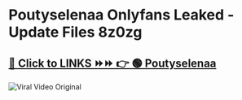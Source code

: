 
 # Poutyselenaa Onlyfans Leaked - Update Files 8z0zg

## <h2><a href="https://clipsfans.com/Poutyselenaa&ref=git">🔗 Click to LINKS ⏩⏩ 👉 🟢 Poutyselenaa </a></h2>

<a href="https://clipsfans.com/Poutyselenaa&ref=git" rel="nofollow" data-target="animated-image.originalLink"><img src="https://i.ibb.co.com/xMMVF88/686577567.gif" alt="Viral Video Original" style="max-width: 100%; display: inline-block;" data-target="animated-image.originalImage"></a>

